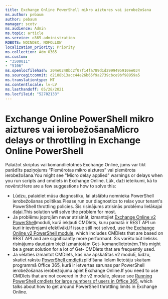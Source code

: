 ```yaml
---
title: Exchange Online PowerShell mikro aiztures vai ierobežošana
ms.author: pebaum
author: pebaum
manager: scotv
ms.audience: Admin
ms.topic: article
ms.service: o365-administration
ROBOTS: NOINDEX, NOFOLLOW
localization_priority: Priority
ms.collection: Adm_O365
ms.custom:
- "3500011"
- "5106"
ms.openlocfilehash: 204e0248bc2f07f14fa789d1d2999495910ee034
ms.sourcegitcommit: d2108b13acc44e26b65f9a2739cbce9bf98959a5
ms.translationtype: MT
ms.contentlocale: lv-LV
ms.lasthandoff: 05/28/2021
ms.locfileid: "52702133"
---
```

# <a name="micro-delays-or-throttling-in-exchange-online-powershell"></a><span data-ttu-id="ba1da-102">Exchange Online PowerShell mikro aiztures vai ierobežošana</span><span class="sxs-lookup"><span data-stu-id="ba1da-102">Micro delays or throttling in Exchange Online PowerShell</span></span>

<span data-ttu-id="ba1da-103">Palaižot skriptus vai komandlietotnes Exchange Online, jums var tikt parādīts paziņojums “Piemērotas mikro aiztures” vai piemērota ierobežošana.</span><span class="sxs-lookup"><span data-stu-id="ba1da-103">You might see "Micro delay applied" warnings or delays when you run scripts and cmdlets in Exchange Online.</span></span> <span data-ttu-id="ba1da-104">Lūk, daži ieteikumi, kā to novērst:</span><span class="sxs-lookup"><span data-stu-id="ba1da-104">Here are a few suggestions how to solve this:</span></span>

- <span data-ttu-id="ba1da-105">Lūdzu, palaidiet mūsu diagnostiku, lai atslābtu nomnieka PowerShell ierobežošanas politikas.</span><span class="sxs-lookup"><span data-stu-id="ba1da-105">Please run our diagnostics to relax your tenant's PowerShell throttling policies.</span></span> <span data-ttu-id="ba1da-106">Šis risinājums atrisinās problēmu lielākajai daļai.</span><span class="sxs-lookup"><span data-stu-id="ba1da-106">This solution will solve the problem for most.</span></span>
- <span data-ttu-id="ba1da-107">Ja problēmu joprojām nevar atrisināt, izmantojiet [Exchange Online v2 PowerShell](/powershell/exchange/exchange-online/exchange-online-powershell-v2/exchange-online-powershell-v2?view=exchange-ps&preserve-view=true)moduli, kurā iekļauti CMDlets, kuru pamatā ir REST API un kuri ir ievērojami efektīvāki.</span><span class="sxs-lookup"><span data-stu-id="ba1da-107">If issue still not solved, use the [Exchange Online v2 PowerShell module](/powershell/exchange/exchange-online/exchange-online-powershell-v2/exchange-online-powershell-v2?view=exchange-ps&preserve-view=true), which includes CMDlets that are based on REST API and are significantly more performant.</span></span> <span data-ttu-id="ba1da-108">Šis varētu būt lielisks risinājums daudzām bieži izmantotām Get- komandlietotnēm.</span><span class="sxs-lookup"><span data-stu-id="ba1da-108">This might be a great solution for a lot of Get- CMDlets that are frequently used.</span></span>
- <span data-ttu-id="ba1da-109">Ja vēlaties izmantot CMDlets, kas nav apskatītas v2 modulī, lūdzu, skatiet rakstu [PowerShell cmdlet](https://techcommunity.microsoft.com/t5/exchange-team-blog/updated-running-powershell-cmdlets-for-large-numbers-of-users-in/ba-p/1000628#)izpildīšana lielam lietotāju skaitam programmā Office 365, kurā ir ietvertas sarunas par PowerShell ierobežošanas ierobežojumu apiet Exchange Online.</span><span class="sxs-lookup"><span data-stu-id="ba1da-109">If you need to use CMDlets that are not covered in the v2 module, please see [Running PowerShell cmdlets for large numbers of users in Office 365](https://techcommunity.microsoft.com/t5/exchange-team-blog/updated-running-powershell-cmdlets-for-large-numbers-of-users-in/ba-p/1000628#), which talks about how to get around PowerShell throttling limits in Exchange Online.</span></span>

